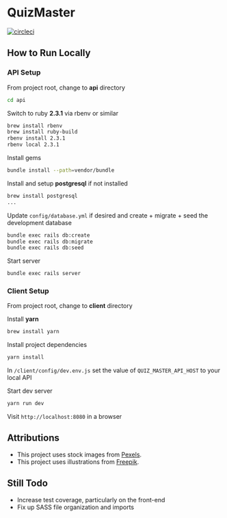 # QuizMaster

[![circleci](https://circleci.com/gh/fuefw/quiz_master.svg?style=shield)](https://circleci.com/gh/fuefw/quiz_master/)

## How to Run Locally

### API Setup

From project root, change to **api** directory

```bash
cd api
```

Switch to ruby **2.3.1** via rbenv or similar

```bash
brew install rbenv
brew install ruby-build
rbenv install 2.3.1
rbenv local 2.3.1
```

Install gems

```bash
bundle install --path=vendor/bundle
```

Install and setup **postgresql** if not installed

```bash
brew install postgresql
...
```

Update `config/database.yml` if desired and create + migrate + seed the development database

```bash
bundle exec rails db:create
bundle exec rails db:migrate
bundle exec rails db:seed
```

Start server

```bash
bundle exec rails server
```

### Client Setup

From project root, change to **client** directory

Install **yarn**

```bash
brew install yarn
```

Install project dependencies

```bash
yarn install
```

In `/client/config/dev.env.js` set the value of `QUIZ_MASTER_API_HOST` to your local API

Start dev server
```bash
yarn run dev
```

Visit `http://localhost:8080` in a browser

## Attributions

* This project uses stock images from [Pexels](https://www.pexels.com/).
* This project uses illustrations from [Freepik](http://www.freepik.com/).

## Still Todo

* Increase test coverage, particularly on the front-end
* Fix up SASS file organization and imports
